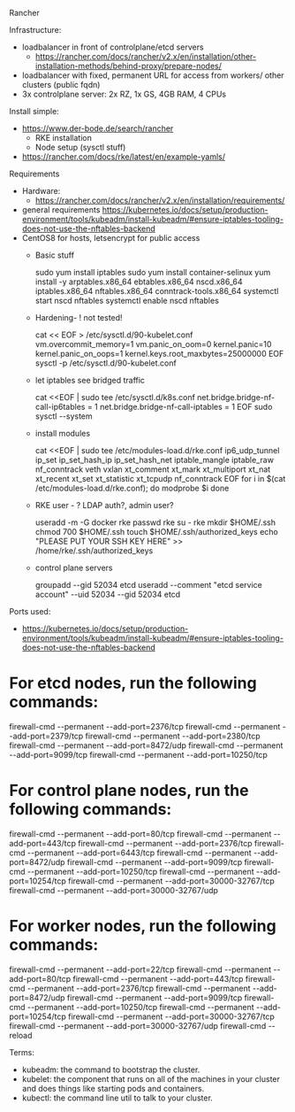 Rancher


Infrastructure: 
* loadbalancer in front of controlplane/etcd servers 
	* https://rancher.com/docs/rancher/v2.x/en/installation/other-installation-methods/behind-proxy/prepare-nodes/
* loadbalancer with fixed, permanent URL for access from workers/ other clusters (public fqdn)
* 3x controlplane server: 2x RZ, 1x GS,  4GB RAM, 4 CPUs


Install simple:
* https://www.der-bode.de/search/rancher
	* RKE installation
	* Node setup (sysctl stuff) 
* https://rancher.com/docs/rke/latest/en/example-yamls/

Requirements

* Hardware: 
	* https://rancher.com/docs/rancher/v2.x/en/installation/requirements/
* general requirements https://kubernetes.io/docs/setup/production-environment/tools/kubeadm/install-kubeadm/#ensure-iptables-tooling-does-not-use-the-nftables-backend
* CentOS8 for hosts, letsencrypt for public access
	* Basic stuff
		

		sudo yum install iptables
		sudo yum install container-selinux
		yum install -y arptables.x86_64 ebtables.x86_64 nscd.x86_64 iptables.x86_64 nftables.x86_64 conntrack-tools.x86_64
		systemctl start nscd nftables
		systemctl enable nscd nftables
	* Hardening- ! not tested!

		cat << EOF > /etc/sysctl.d/90-kubelet.conf
		vm.overcommit_memory=1
		vm.panic_on_oom=0
		kernel.panic=10
		kernel.panic_on_oops=1
		kernel.keys.root_maxbytes=25000000
		EOF
		sysctl -p /etc/sysctl.d/90-kubelet.conf

	* let iptables see bridged traffic

		cat <<EOF | sudo tee /etc/sysctl.d/k8s.conf
		net.bridge.bridge-nf-call-ip6tables = 1
		net.bridge.bridge-nf-call-iptables = 1
		EOF
		sudo sysctl --system

	* install modules

		cat <<EOF | sudo tee /etc/modules-load.d/rke.conf
		ip6_udp_tunnel
		ip_set
		ip_set_hash_ip
		ip_set_hash_net
		iptable_mangle
		iptable_raw
		nf_conntrack
		veth
		vxlan
		xt_comment
		xt_mark
		xt_multiport
		xt_nat
		xt_recent
		xt_set
		xt_statistic
		xt_tcpudp
		nf_conntrack
		EOF
		for i in $(cat /etc/modules-load.d/rke.conf); do 
		    modprobe $i
		done

	* RKE user - ? LDAP auth?, admin user?

		useradd -m -G docker rke
		passwd rke 
		su - rke
		mkdir $HOME/.ssh
		chmod 700 $HOME/.ssh
		touch $HOME/.ssh/authorized_keys
		echo "PLEASE PUT YOUR SSH KEY HERE" >> /home/rke/.ssh/authorized_keys

	* control plane servers

		groupadd --gid 52034 etcd
		useradd --comment "etcd service account" --uid 52034 --gid 52034 etcd


Ports used:

* https://kubernetes.io/docs/setup/production-environment/tools/kubeadm/install-kubeadm/#ensure-iptables-tooling-does-not-use-the-nftables-backend

# For etcd nodes, run the following commands:
firewall-cmd --permanent --add-port=2376/tcp
firewall-cmd --permanent --add-port=2379/tcp
firewall-cmd --permanent --add-port=2380/tcp
firewall-cmd --permanent --add-port=8472/udp
firewall-cmd --permanent --add-port=9099/tcp
firewall-cmd --permanent --add-port=10250/tcp

# For control plane nodes, run the following commands:
firewall-cmd --permanent --add-port=80/tcp
firewall-cmd --permanent --add-port=443/tcp
firewall-cmd --permanent --add-port=2376/tcp
firewall-cmd --permanent --add-port=6443/tcp
firewall-cmd --permanent --add-port=8472/udp
firewall-cmd --permanent --add-port=9099/tcp
firewall-cmd --permanent --add-port=10250/tcp
firewall-cmd --permanent --add-port=10254/tcp
firewall-cmd --permanent --add-port=30000-32767/tcp
firewall-cmd --permanent --add-port=30000-32767/udp

# For worker nodes, run the following commands:
firewall-cmd --permanent --add-port=22/tcp
firewall-cmd --permanent --add-port=80/tcp
firewall-cmd --permanent --add-port=443/tcp
firewall-cmd --permanent --add-port=2376/tcp
firewall-cmd --permanent --add-port=8472/udp
firewall-cmd --permanent --add-port=9099/tcp
firewall-cmd --permanent --add-port=10250/tcp
firewall-cmd --permanent --add-port=10254/tcp
firewall-cmd --permanent --add-port=30000-32767/tcp
firewall-cmd --permanent --add-port=30000-32767/udp
firewall-cmd --reload


Terms:

* kubeadm: the command to bootstrap the cluster.
* kubelet: the component that runs on all of the machines in your cluster and does things like starting pods and containers.
* kubectl: the command line util to talk to your cluster.
